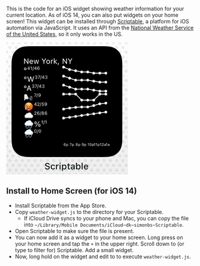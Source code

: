 This is the code for an iOS widget showing weather information for your current location. As of iOS 14, you can also put widgets on your home screen! This widget can be installed through [Scriptable](https://scriptable.app/), a platform for iOS automation via JavaScript. It uses an API from the [National Weather Service of the United States](https://www.weather.gov/), so it only works in the US.

![Screenshot of the iOS widget](widget.jpeg)

## Install to Home Screen (for iOS 14)
- Install Scriptable from the App Store.
- Copy `weather-widget.js` to the directory for your Scriptable.
    - If iCloud Drive syncs to your phone and Mac, you can copy the file into `~/Library/Mobile Documents/iCloud~dk~simonbs~Scriptable`.
- Open Scriptable to make sure the file is present.
- You can now add it as a widget to your home screen. Long press on your home screen and tap the `+` in the upper right. Scroll down to (or type to filter for) Scriptable. Add a small widget.
- Now, long hold on the widget and edit to to execute `weather-widget.js`.
